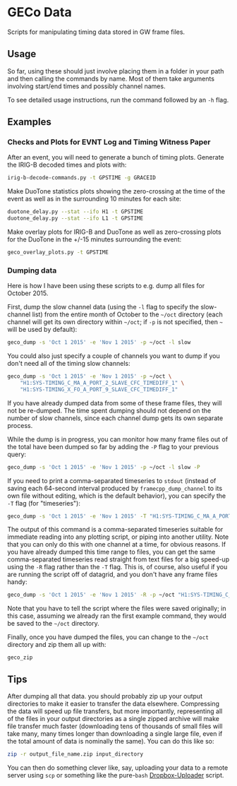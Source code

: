 # GECo Data

Scripts for manipulating timing data stored in GW frame files.

## Usage

So far, using these should just involve placing them in a folder in your path
and then calling the commands by name. Most of them take arguments involving
start/end times and possibly channel names.

To see detailed usage instructions, run the command followed by an `-h` flag.

## Examples

### Checks and Plots for EVNT Log and Timing Witness Paper

After an event, you will need to generate a bunch of timing plots. Generate the
IRIG-B decoded times and plots with:

```bash
irig-b-decode-commands.py -t GPSTIME -g GRACEID
```

Make DuoTone statistics plots showing the zero-crossing at the time of the
event as well as in the surrounding 10 minutes for each site:

```bash
duotone_delay.py --stat --ifo H1 -t GPSTIME
duotone_delay.py --stat --ifo L1 -t GPSTIME
```

Make overlay plots for IRIG-B and DuoTone as well as zero-crossing plots
for the DuoTone in the +/-15 minutes surrounding the event:

```bash
geco_overlay_plots.py -t GPSTIME
```

### Dumping data

Here is how I have been using these scripts to e.g. dump all files
for October 2015.

First, dump the slow channel data (using the `-l` flag to specify the
slow-channel list) from the entire month of October to the
`~/oct` directory (each channel will get its own directory within `~/oct`;
if `-p` is not specified, then `~` will be used by default):

```bash
geco_dump -s 'Oct 1 2015' -e 'Nov 1 2015' -p ~/oct -l slow
```

You could also just specify a couple of channels you want to
dump if you don't need all of the timing slow channels:

```bash
geco_dump -s 'Oct 1 2015' -e 'Nov 1 2015' -p ~/oct \
    "H1:SYS-TIMING_C_MA_A_PORT_2_SLAVE_CFC_TIMEDIFF_1" \
    "H1:SYS-TIMING_X_FO_A_PORT_9_SLAVE_CFC_TIMEDIFF_1"
```

If you have already dumped data from some of these frame files, they
will not be re-dumped. The time spent dumping should not depend on the
number of slow channels, since each channel dump gets its own separate
process.

While the dump is in progress, you can monitor how many frame files
out of the total have been dumped so far by adding the `-P` flag
to your previous query:

```bash
geco_dump -s 'Oct 1 2015' -e 'Nov 1 2015' -p ~/oct -l slow -P
```

If you need to print a comma-separated timeseries to `stdout`
(instead of saving each 64-second interval produced by
`framecpp_dump_channel` to its own file without editing, which is the
default behavior), you can specify the `-T` flag (for "timeseries"):

```bash
geco_dump -s 'Oct 1 2015' -e 'Nov 1 2015' -T "H1:SYS-TIMING_C_MA_A_PORT_2_SLAVE_CFC_TIMEDIFF_1"
```

The output of this command is a comma-separated timeseries suitable for
immediate reading into any plotting script, or piping into another utility.
Note that you can only do this with one channel at a time, for obvious
reasons.
If you have already dumped this time range to files, you can get the
same comma-separated timeseries read straight from text files for a big
speed-up using the `-R` flag rather than the `-T` flag. This is, of
course, also useful if you are running the script off of datagrid, and
you don't have any frame files handy:

```bash
geco_dump -s 'Oct 1 2015' -e 'Nov 1 2015' -R -p ~/oct "H1:SYS-TIMING_C_MA_A_PORT_2_SLAVE_CFC_TIMEDIFF_1"
```

Note that you have to tell the script where the files were saved originally;
in this case, assuming we already ran the first example command, they would
be saved to the `~/oct` directory.

Finally, once you have dumped the files, you can change to the `~/oct`
directory and zip them all up with:

```
geco_zip
```

## Tips

After dumping all that data. you should probably zip up your output directories
to make it easier to transfer the data elsewhere.  Compressing the data will
speed up file transfers, but more importantly, representing all of the files in
your output directories as a single zipped archive will make file transfer much
faster (downloading tens of thousands of small files will take many, many times
longer than downloading a single large file, even if the total amount of data
is nominally the same). You can do this like so:

```bash
zip -r output_file_name.zip input_directory
```

You can then do something clever like, say, uploading your data to a remote
server using `scp` or something like the pure-`bash`
[Dropbox-Uploader](https://github.com/andreafabrizi/Dropbox-Uploader) script.
